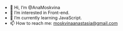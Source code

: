 - 👋 Hi, I’m @AnaMoskvina
- 👀 I’m interested in Front-end.
- 🌱 I’m currently learning JavaScript.
- 📫 How to reach me: moskvinaanastasia@gmail.com

